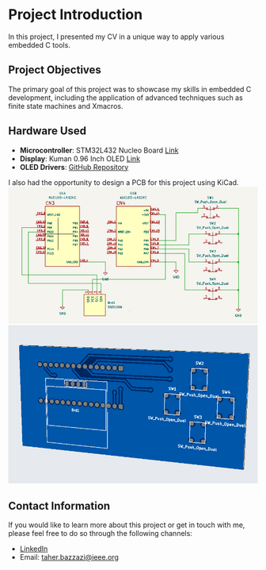 # Project Introduction
In this project, I presented my CV in a unique way to apply various embedded C tools.

## Project Objectives
The primary goal of this project was to showcase my skills in embedded C development, including the application of advanced techniques such as finite state machines and Xmacros.

## Hardware Used
- **Microcontroller**: STM32L432 Nucleo Board [Link](https://www.st.com/en/evaluation-tools/nucleo-l432kc.html)
- **Display**: Kuman 0.96 Inch OLED [Link](https://www.amazon.fr/dp/B01N2K3BC9?psc=1&ref=ppx_yo2ov_dt_b_product_details)
- **OLED Drivers**: [GitHub Repository](https://github.com/afiskon/stm32-ssd1306)

I also had the opportunity to design a PCB for this project using KiCad.
![Schematic](./schematic.PNG)
![3D view](./PCB.PNG)

## Contact Information
If you would like to learn more about this project or get in touch with me, please feel free to do so through the following channels:
- [LinkedIn](https://www.linkedin.com/in/mohamed-taher-bazzazi-408395204/)
- Email: taher.bazzazi@ieee.org
